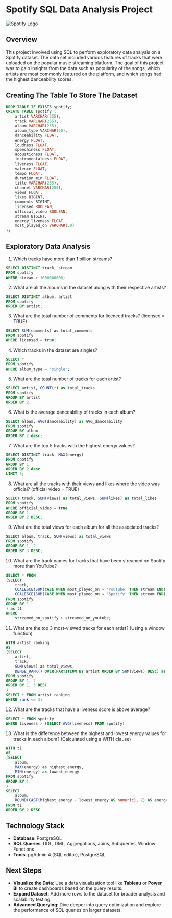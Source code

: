 # Spotify SQL Data Analysis Project

![Spotify Logo](https://github.com/najirh/najirh-Spotify-Data-Analysis-using-SQL/blob/main/spotify_logo.jpg)

## Overview
This project involved using SQL to perform exploratory data analysis on a Spotify dataset. The data set included various features of tracks that were uploaded on the popular music streaming platform. The goal of this project was to gain insights from the data such as popularity of the songs, which artists are most commonly featured on the platform, and which songs had the highest danceability scores. 

## Creating The Table To Store The Dataset
```sql
DROP TABLE IF EXISTS spotify;
CREATE TABLE spotify (
    artist VARCHAR(255),
    track VARCHAR(255),
    album VARCHAR(255),
    album_type VARCHAR(50),
    danceability FLOAT,
    energy FLOAT,
    loudness FLOAT,
    speechiness FLOAT,
    acousticness FLOAT,
    instrumentalness FLOAT,
    liveness FLOAT,
    valence FLOAT,
    tempo FLOAT,
    duration_min FLOAT,
    title VARCHAR(255),
    channel VARCHAR(255),
    views FLOAT,
    likes BIGINT,
    comments BIGINT,
    licensed BOOLEAN,
    official_video BOOLEAN,
    stream BIGINT,
    energy_liveness FLOAT,
    most_played_on VARCHAR(50)
);
```

## Exploratory Data Analysis
1. Which tracks have more than 1 billion streams?
```sql
SELECT DISTINCT track, stream
FROM spotify 
WHERE stream > 1000000000;
```

2. What are all the albums in the dataset along with their respective artists?
```sql
SELECT DISTINCT album, artist
FROM spotify 
ORDER BY artist;
```

3. What are the total number of comments for licenced tracks? (licensed = TRUE)
```sql
SELECT SUM(comments) as total_comments
FROM spotify 
WHERE licensed = true;
```
 
4. Which tracks in the dataset are singles?
```sql
SELECT * 
FROM spotify 
WHERE album_type = 'single';
```
5. What are the total number of tracks for each artist?
```sql
SELECT artist, COUNT(*) as total_tracks 
FROM spotify 
GROUP BY artist
ORDER BY 2;
```

6. What is the average danceability of tracks in each album?
```sql
SELECT album, AVG(danceability) as AVG_danceability 
FROM spotify 
GROUP BY album 
ORDER BY 2 desc;
```

7. What are the top 5 tracks with the highest energy values?
```sql
SELECT DISTINCT track, MAX(energy) 
FROM spotify 
GROUP BY 1
ORDER BY 2 desc
LIMIT 5; 
```

8. What are all the tracks with their views and likes where the video was official? (official_video = TRUE)
```sql
SELECT track, SUM(views) as total_views, SUM(likes) as total_likes
FROM spotify 
WHERE official_video = true 
GROUP BY 1 
ORDER BY 2 DESC;
```

9. What are the total views for each album for all the associated tracks?
```sql
SELECT album, track, SUM(views) as total_views
FROM spotify
GROUP BY 1, 2
ORDER BY 3 DESC;
```

10. What are the track names for tracks that have been streamed on Spotify more than YouTube?
```sql
SELECT * FROM
(SELECT 
	track, 
	COALESCE(SUM(CASE WHEN most_played_on = 'YouTube' THEN stream END),0) as streamed_on_youtube, 
	COALESCE(SUM(CASE WHEN most_played_on = 'Spotify' THEN stream END),0) as streamed_on_spotify 
FROM spotify 
GROUP BY 1
) as t1
WHERE 
	streamed_on_spotify > streamed_on_youtube; 
```

11. What are the top 3 most-viewed tracks for each artist? (Using a window function)
```sql
WITH artist_ranking 
AS
(SELECT 
	artist,
	track,
	SUM(views) as total_views,
	DENSE_RANK() OVER(PARTITION BY artist ORDER BY SUM(views) DESC) as rank
FROM spotify
GROUP BY 1, 2
ORDER BY 1, 3 DESC
)
SELECT * FROM artist_ranking 
WHERE rank <= 3;
```

12. What are the tracks that have a liveness score is above average? 
```sql
SELECT * FROM spotify
WHERE liveness > (SELECT AVG(liveness) FROM spotify)
```

13. What is the difference between the highest and lowest energy values for tracks in each album? (Calculated using a WITH clause)
```sql
WITH t1
AS
(SELECT
	album,
	MAX(energy) as highest_energy,
	MIN(energy) as lowest_energy
FROM spotify
GROUP BY 1
)
SELECT 
	album,
	ROUND(CAST(highest_energy - lowest_energy AS numeric), 2) AS energy_diff
FROM t1
ORDER BY 2 DESC
```

## Technology Stack
- **Database**: PostgreSQL
- **SQL Queries**: DDL, DML, Aggregations, Joins, Subqueries, Window Functions
- **Tools**: pgAdmin 4 (SQL editor), PostgreSQL
## Next Steps
- **Visualize the Data**: Use a data visualization tool like **Tableau** or **Power BI** to create dashboards based on the query results.
- **Expand Dataset**: Add more rows to the dataset for broader analysis and scalability testing.
- **Advanced Querying**: Dive deeper into query optimization and explore the performance of SQL queries on larger datasets.

